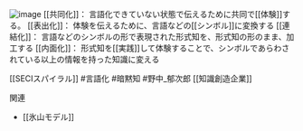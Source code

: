 
![image](https://gyazo.com/011e80c077d5194497ce8bcb2da34b43/thumb/1000)
[[共同化]]： 言語化できていない状態で伝えるために共同で[[体験]]する。
[[表出化]]： 体験を伝えるために、言語などの[[シンボル]]に変換する
[[連結化]]： 言語などのシンボルの形で表現された形式知を、形式知の形のまま、加工する
[[内面化]]： 形式知を[[実践]]して体験することで、シンボルであらわされている以上の情報を持った知識に変える

[[SECIスパイラル]]
#言語化 #暗黙知 #野中_郁次郎 [[知識創造企業]]

関連
- [[氷山モデル]]
